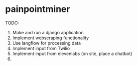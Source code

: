 # painpointminer

TODO:
1. Make and run a django application
2. Implement webscraping functionality
3. Use langflow for processing data
4. Implement input from Twilio
5. Implement input from elevenlabs (on site, place a chatbot)
6. 